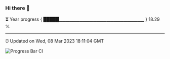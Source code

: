 ### Hi there 👋

⏳ Year progress { █████▁▁▁▁▁▁▁▁▁▁▁▁▁▁▁▁▁▁▁▁▁▁▁▁▁ } 18.29 %

---

⏰ Updated on Wed, 08 Mar 2023 18:11:04 GMT

![Progress Bar CI](https://github.com/Shyam-Makwana/GitHub-Actions-Demo/workflows/Progress%20Bar%20CI/badge.svg)
